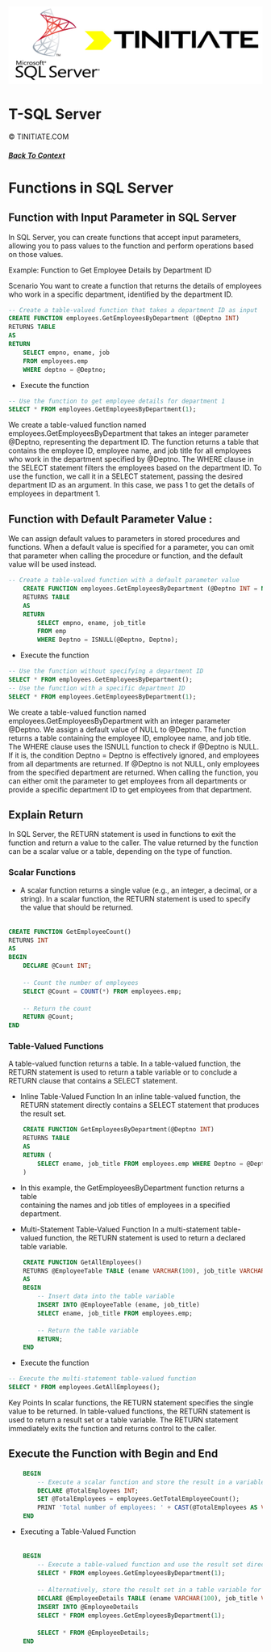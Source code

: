 ![Tinitiate SQLSERVER Training](./sqlserver_tinitiate.png)

# T-SQL Server
&copy; TINITIATE.COM

##### [Back To Context](./README.md)


# Functions in SQL Server


## Function with Input Parameter in SQL Server

 In SQL Server, you can create functions that accept input parameters, allowing you to pass values to the function and perform operations based on those values. 

 Example: Function to Get Employee Details by Department ID
 
 Scenario
    You want to create a function that returns the details of employees who work in a specific department, identified by the department ID.

```sql
-- Create a table-valued function that takes a department ID as input
CREATE FUNCTION employees.GetEmployeesByDepartment (@Deptno INT)
RETURNS TABLE
AS
RETURN
    SELECT empno, ename, job
    FROM employees.emp
    WHERE deptno = @Deptno;
```
* Execute the function
```sql
-- Use the function to get employee details for department 1
SELECT * FROM employees.GetEmployeesByDepartment(1);
```

We create a table-valued function named employees.GetEmployeesByDepartment that takes an integer parameter @Deptno, representing the department ID.
The function returns a table that contains the employee ID, employee name, and job title for all employees who work in the department specified by @Deptno.
The WHERE clause in the SELECT statement filters the employees based on the department ID.
To use the function, we call it in a SELECT statement, passing the desired department ID as an argument. In this case, we pass 1 to get the details of employees in department 1.

## Function with Default Parameter Value :
 We can assign default values to parameters in stored procedures and functions. When a default value is specified for a parameter, you can omit that parameter when calling the procedure or function, and the default value will be used instead.

``` sql
-- Create a table-valued function with a default parameter value
    CREATE FUNCTION employees.GetEmployeesByDepartment (@Deptno INT = NULL)
    RETURNS TABLE
    AS
    RETURN
        SELECT empno, ename, job_title
        FROM emp
        WHERE Deptno = ISNULL(@Deptno, Deptno);
```

* Execute the function
``` sql
-- Use the function without specifying a department ID
SELECT * FROM employees.GetEmployeesByDepartment();
-- Use the function with a specific department ID
SELECT * FROM employees.GetEmployeesByDepartment(1);
```
 We create a table-valued function named employees.GetEmployeesByDepartment with an  integer parameter @Deptno. We assign a default value of NULL to @Deptno.
 The function returns a table containing the employee ID, employee name, and  job title.
 The WHERE clause uses the ISNULL function to check if @Deptno is NULL. If it  is, the condition Deptno = Deptno is effectively ignored, and employees  from all departments are returned. If @Deptno is not NULL, only employees  from the specified department are returned.
 When calling the function, you can either omit the parameter to get  employees from all departments or provide a specific department ID to get  employees from that department. 

## Explain Return

In SQL Server, the RETURN statement is used in functions to exit the function and return a value to the caller. The value returned by the function can be a scalar value or a table, depending on the type of function.

### Scalar Functions
* A scalar function returns a single value (e.g., an integer, a decimal, or a string). In a scalar function, the RETURN statement is used to specify the value that should be returned.

```sql

CREATE FUNCTION GetEmployeeCount()
RETURNS INT
AS
BEGIN
    DECLARE @Count INT;

    -- Count the number of employees
    SELECT @Count = COUNT(*) FROM employees.emp;

    -- Return the count
    RETURN @Count;
END
```

### Table-Valued Functions

A table-valued function returns a table. In a table-valued function, the RETURN statement is used to return a table variable or to conclude a RETURN clause that contains a SELECT statement.

* Inline Table-Valued Function
In an inline table-valued function, the RETURN statement directly contains a SELECT statement that produces the result set.

```sql
    CREATE FUNCTION GetEmployeesByDepartment(@Deptno INT)
    RETURNS TABLE
    AS
    RETURN (
        SELECT ename, job_title FROM employees.emp WHERE Deptno = @Deptno
    )
```
* In this example, the GetEmployeesByDepartment function returns a table    
  containing the names and job titles of employees in a specified department.

* Multi-Statement Table-Valued Function
 In a multi-statement table-valued function, the RETURN statement is used to return a declared table variable.

```sql
    CREATE FUNCTION GetAllEmployees()
    RETURNS @EmployeeTable TABLE (ename VARCHAR(100), job_title VARCHAR(100))
    AS
    BEGIN
        -- Insert data into the table variable
        INSERT INTO @EmployeeTable (ename, job_title)
        SELECT ename, job_title FROM employees.emp;

        -- Return the table variable
        RETURN;
    END
```
* Execute the function

```sql
-- Execute the multi-statement table-valued function
SELECT * FROM employees.GetAllEmployees();

```

Key Points
In scalar functions, the RETURN statement specifies the single value to be returned.
In table-valued functions, the RETURN statement is used to return a result set or a table variable.
The RETURN statement immediately exits the function and returns control to the caller.


## Execute the Function with Begin and End

```sql
    BEGIN
        -- Execute a scalar function and store the result in a variable
        DECLARE @TotalEmployees INT;
        SET @TotalEmployees = employees.GetTotalEmployeeCount();
        PRINT 'Total number of employees: ' + CAST(@TotalEmployees AS VARCHAR);
    END
```

* Executing a Table-Valued Function

```sql

    BEGIN
        -- Execute a table-valued function and use the result set directly
        SELECT * FROM employees.GetEmployeesByDepartment(1);

        -- Alternatively, store the result set in a table variable for further processing
        DECLARE @EmployeeDetails TABLE (ename VARCHAR(100), job_title VARCHAR(100));
        INSERT INTO @EmployeeDetails
        SELECT * FROM employees.GetEmployeesByDepartment(1);

        SELECT * FROM @EmployeeDetails;
    END


```
